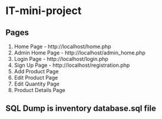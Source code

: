 # IT-mini-project

## Pages
1. Home Page - http://localhost/home.php
2. Admin Home Page - http://localhost/admin_home.php
3. Login Page - http://localhost/login.php
4. Sign Up Page - http://localhost/registration.php
5. Add Product Page
6. Edit Product Page
7. Edit Quantity Page
8. Product Details Page

## SQL Dump is inventory database.sql file
